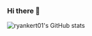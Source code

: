 ### Hi there 👋

<!--
**ryankert01/ryankert01** is a ✨ _special_ ✨ repository because its `README.md` (this file) appears on your GitHub profile.

Here are some ideas to get you started:

- 🔭 I’m currently working on ...
- 🌱 I’m currently learning ...
- 👯 I’m looking to collaborate on ...
- 🤔 I’m looking for help with ...
- 💬 Ask me about ...
- 📫 How to reach me: ...
- 😄 Pronouns: ...
- ⚡ Fun fact: ...
-->


![ryankert01's GitHub stats](https://github-readme-stats.vercel.app/api?username=ryankert01&hide=contribs,prs&theme=tokyonight&show_icons=true)


